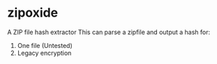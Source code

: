 # zipoxide
A ZIP file hash extractor
This can parse a zipfile and output a hash for:
1. One file (Untested)
2. Legacy encryption
